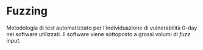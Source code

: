 # Fuzzing
Metodologia di test automatizzato per l'individuazione di vulnerabilità 0-day nei software utilizzati. Il software viene sottoposto a grossi volumi di *fuzz input*.

